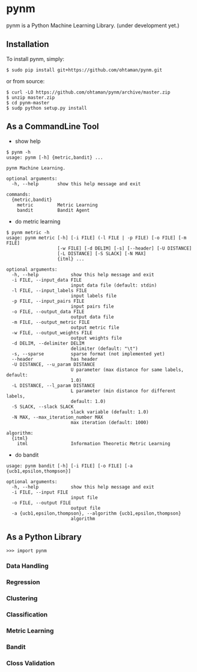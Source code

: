 # pynm

pynm is a Python Machine Learning Library.
(under development yet.)

## Installation

To install pynm, simply:

```
$ sudo pip install git+https://github.com/ohtaman/pynm.git
```

or from source:

```
$ curl -LO https://github.com/ohtaman/pynm/archive/master.zip
$ unzip master.zip
$ cd pynm-master
$ sudp python setup.py install
```

## As a CommandLine Tool

- show help
```
$ pynm -h
usage: pynm [-h] {metric,bandit} ...

pynm Machine Learning.

optional arguments:
  -h, --help       show this help message and exit

commands:
  {metric,bandit}
    metric         Metric Learning
    bandit         Bandit Agent
```

- do metric learning
```
$ pynm metric -h
usage: pynm metric [-h] [-i FILE] (-l FILE | -p FILE) [-o FILE] [-m FILE]
                   [-w FILE] [-d DELIM] [-s] [--header] [-U DISTANCE]
                   [-L DISTANCE] [-S SLACK] [-N MAX]
                   {itml} ...

optional arguments:
  -h, --help            show this help message and exit
  -i FILE, --input_data FILE
                        input data file (default: stdin)
  -l FILE, --input_labels FILE
                        input labels file
  -p FILE, --input_pairs FILE
                        input pairs file
  -o FILE, --output_data FILE
                        output data file
  -m FILE, --output_metric FILE
                        output metric file
  -w FILE, --output_weights FILE
                        output weights file
  -d DELIM, --delimiter DELIM
                        delimiter (default: "\t")
  -s, --sparse          sparse format (not implemented yet)
  --header              has header
  -U DISTANCE, --u_param DISTANCE
                        U parameter (max distance for same labels, default:
                        1.0)
  -L DISTANCE, --l_param DISTANCE
                        L parameter (min distance for different labels,
                        default: 1.0)
  -S SLACK, --slack SLACK
                        slack variable (default: 1.0)
  -N MAX, --max_iteration_number MAX
                        max iteration (default: 1000)

algorithm:
  {itml}
    itml                Information Theoretic Metric Learning
``` 

- do bandit
```
usage: pynm bandit [-h] [-i FILE] [-o FILE] [-a {ucb1,epsilon,thompson}]

optional arguments:
  -h, --help            show this help message and exit
  -i FILE, --input FILE
                        input file
  -o FILE, --output FILE
                        output file
  -a {ucb1,epsilon,thompson}, --algorithm {ucb1,epsilon,thompson}
                        algorithm
```

## As a Python Library

```
>>> import pynm
```

### Data Handling

### Regression

### Clustering

### Classification

### Metric Learning

### Bandit

### Closs Validation
